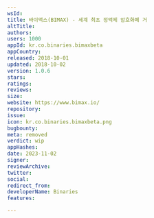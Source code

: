 ```yaml
---
wsId: 
title: 바이맥스(BIMAX) - 세계 최초 정액제 암호화폐 거
altTitle: 
authors: 
users: 1000
appId: kr.co.binaries.bimaxbeta
appCountry: 
released: 2018-10-01
updated: 2018-10-02
version: 1.0.6
stars: 
ratings: 
reviews: 
size: 
website: https://www.bimax.io/
repository: 
issue: 
icon: kr.co.binaries.bimaxbeta.png
bugbounty: 
meta: removed
verdict: wip
appHashes: 
date: 2023-11-02
signer: 
reviewArchive: 
twitter: 
social: 
redirect_from: 
developerName: Binaries
features: 

---
```


